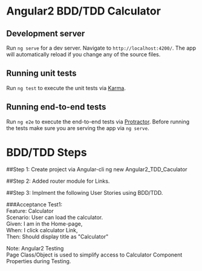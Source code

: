 # Angular2 BDD/TDD Calculator


## Development server
Run `ng serve` for a dev server. Navigate to `http://localhost:4200/`. The app will automatically reload if you change any of the source files.

## Running unit tests

Run `ng test` to execute the unit tests via [Karma](https://karma-runner.github.io).

## Running end-to-end tests

Run `ng e2e` to execute the end-to-end tests via [Protractor](http://www.protractortest.org/). 
Before running the tests make sure you are serving the app via `ng serve`.

# BDD/TDD Steps

##Step 1: Create project via Angular-cli 
 ng new Angular2_TDD_Caculator
 
 
##Step 2: Added router module for Links.

##Step 3: Implment the following User Stories using BDD/TDD.

###Acceptance Test1:   
Feature: Calculator  
Scenario: User can load the calculator.  
Given: I am in the Home-page,  
When: I click calculator Link,  
Then: Should display title as "Calculator"    

Note: Angular2 Testing  
Page Class/Object is used to simplify access to Calculator Component Properties during Testing.  

